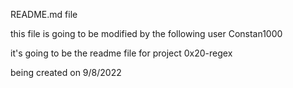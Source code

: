 README.md file

this file is going to be modified by the following user 
Constan1000

it's going to be the readme file for project 0x20-regex 

being created on 9/8/2022
